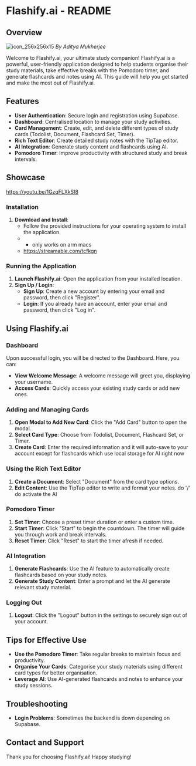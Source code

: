 # Flashify.ai - README

## Overview
![icon_256x256x15](https://github.com/TheBi11iona1re/Study-App/assets/78707011/7f25410b-f865-487e-9f28-e1cc7ba1b13c)
*By Aditya Mukherjee*

Welcome to Flashify.ai, your ultimate study companion! Flashify.ai is a powerful, user-friendly application designed to help students organise their study materials, take effective breaks with the Pomodoro timer, and generate flashcards and notes using AI. This guide will help you get started and make the most out of Flashify.ai.

## Features

- **User Authentication**: Secure login and registration using Supabase.
- **Dashboard**: Centralised location to manage your study activities.
- **Card Management**: Create, edit, and delete different types of study cards (Todolist, Document, Flashcard Set, Timer).
- **Rich Text Editor**: Create detailed study notes with the TipTap editor.
- **AI Integration**: Generate study content and flashcards using AI.
- **Pomodoro Timer**: Improve productivity with structured study and break intervals.

## Showcase
https://youtu.be/1GzqFLXkSI8 


### Installation


1. **Download and Install**:
   - Follow the provided instructions for your operating system to install the application.
   - - only works on arm macs
   - https://streamable.com/tcfkgn

### Running the Application

1. **Launch Flashify.ai**: Open the application from your installed location.
2. **Sign Up / Login**: 
   - **Sign Up**: Create a new account by entering your email and password, then click "Register".
   - **Login**: If you already have an account, enter your email and password, then click "Log in".

## Using Flashify.ai

### Dashboard

Upon successful login, you will be directed to the Dashboard. Here, you can:

- **View Welcome Message**: A welcome message will greet you, displaying your username.
- **Access Cards**: Quickly access your existing study cards or add new ones.

### Adding and Managing Cards

1. **Open Modal to Add New Card**: Click the "Add Card" button to open the modal.
2. **Select Card Type**: Choose from Todolist, Document, Flashcard Set, or Timer.
3. **Create Card**: Enter the required information and it will auto-save to your account except for flashcards which use local storage for AI right now

### Using the Rich Text Editor

1. **Create a Document**: Select "Document" from the card type options.
2. **Edit Content**: Use the TipTap editor to write and format your notes. do '/' do activate the AI

### Pomodoro Timer

1. **Set Timer**: Choose a preset timer duration or enter a custom time.
2. **Start Timer**: Click "Start" to begin the countdown. The timer will guide you through work and break intervals.
3. **Reset Timer**: Click "Reset" to start the timer afresh if needed.

### AI Integration

1. **Generate Flashcards**: Use the AI feature to automatically create flashcards based on your study notes.
2. **Generate Study Content**: Enter a prompt and let the AI generate relevant study material.

### Logging Out

1. **Logout**: Click the "Logout" button in the settings to securely sign out of your account.

## Tips for Effective Use

- **Use the Pomodoro Timer**: Take regular breaks to maintain focus and productivity.
- **Organise Your Cards**: Categorise your study materials using different card types for better organisation.
- **Leverage AI**: Use AI-generated flashcards and notes to enhance your study sessions.

## Troubleshooting


- **Login Problems**: Sometimes the backend is down depending on Supabase.

## Contact and Support



Thank you for choosing Flashify.ai! Happy studying!


